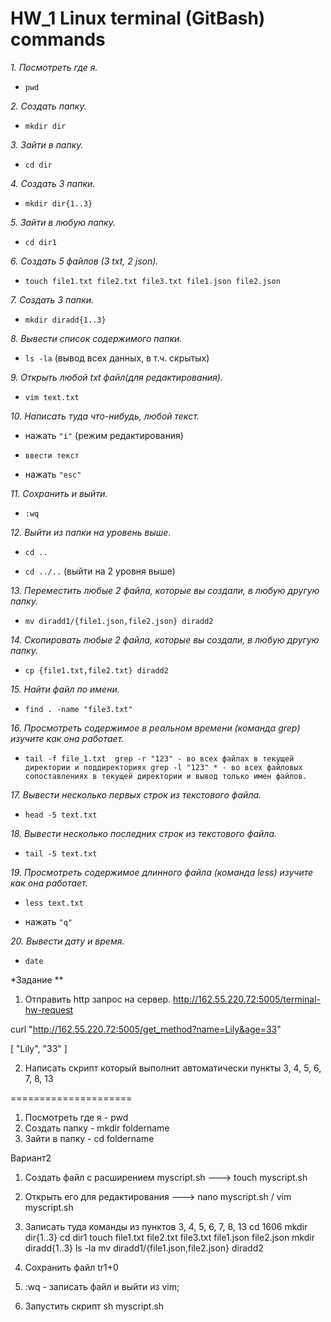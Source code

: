 # HW_1 Linux terminal (GitBash) commands

 *1. Посмотреть где я.* 

  
   + `pwd`
   
 *2. Создать папку.*

  
   + `mkdir dir`
 
 *3. Зайти в папку.*

  
   + `cd dir`
   
*4. Создать 3 папки.*


   + `mkdir dir{1..3}`
  
*5. Зайти в любую папку.*

  
   + `cd dir1`
  
 *6. Создать 5 файлов (3 txt, 2 json).*

  
   + `touch file1.txt file2.txt file3.txt file1.json file2.json`
  
 *7. Создать 3 папки.*

  
   + `mkdir diradd{1..3}`
  
 *8. Вывести список содержимого папки.*

  
   + `ls -la` (вывод всех данных, в т.ч. скрытых)

 *9. Открыть любой txt файл(для редактирования).*

  
   + `vim text.txt`

 *10. Написать туда что-нибудь, любой текст.*

  
   + нажать `"i"` (режим редактирования)

   + `ввести текст`

   + нажать `"esc"`
  
 *11. Сохранить и выйти.*

  
   + `:wq`
  
 *12. Выйти из папки на уровень выше.*

  
   + `cd ..`

   + `cd ../..` (выйти на 2 уровня выше)
  
 *13. Переместить любые 2 файла, которые вы создали, в любую другую папку.*

  
   + `mv diradd1/{file1.json,file2.json} diradd2`
    
 *14. Скопировать любые 2 файла, которые вы создали, в любую другую папку.*

  
   + `cp {file1.txt,file2.txt} diradd2`
  
 *15. Найти файл по имени.*

  
   + `find . -name "file3.txt"`
  
 *16. Просмотреть содержимое в реальном времени (команда grep) изучите как она работает.*

  
   + `tail -f file_1.txt 
grep -r "123" - во всех файлах в текущей директории и поддиректориях
grep -l "123" * - во всех файловых сопоставлениях в текущей директории и вывод только имен файлов.` 


 *17. Вывести несколько первых строк из текстового файла.*

  
   + `head -5 text.txt`

 *18. Вывести несколько последних строк из текстового файла.*

  
   + `tail -5 text.txt`
  
 *19. Просмотреть содержимое длинного файла (команда less) изучите как она работает.*

  
   + `less text.txt`

   + нажать `"q"`

 *20. Вывести дату и время.*

  
   + `date`

*Задание **
1) Отправить http запрос на сервер.
http://162.55.220.72:5005/terminal-hw-request

curl  "http://162.55.220.72:5005/get_method?name=Lily&age=33"

[
  "Lily", 
  "33"
]

2) Написать скрипт который выполнит автоматически пункты 3, 4, 5, 6, 7, 8, 13

=====================
1) Посмотреть где я - pwd
2) Создать папку - mkdir foldername
3) Зайти в папку - cd foldername


Вариант2
1. Создать файл с расширением myscript.sh ---> touch myscript.sh
2. Открыть его для редактирования ---> nano myscript.sh / vim myscript.sh
3. Записать туда команды из пунктов 3, 4, 5, 6, 7, 8, 13
cd 1606
mkdir dir{1..3}
cd dir1
touch file1.txt file2.txt file3.txt file1.json file2.json
mkdir diradd{1..3}
ls -la
mv diradd1/{file1.json,file2.json} diradd2

4. Сохранить файл tr1+0
5. :wq - записать файл и выйти из vim;
6. Запустить скрипт sh myscript.sh




